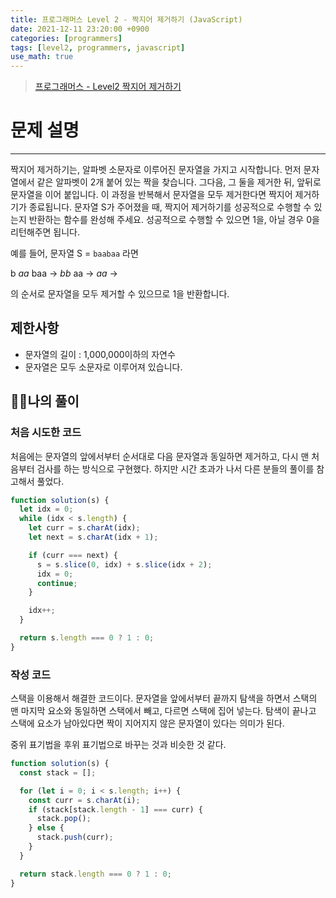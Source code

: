 ```yaml
---
title: 프로그래머스 Level 2 - 짝지어 제거하기 (JavaScript)
date: 2021-12-11 23:20:00 +0900
categories: [programmers]
tags: [level2, programmers, javascript]
use_math: true
---
```


> [프로그래머스 - Level2 짝지어 제거하기](https://programmers.co.kr/learn/courses/30/lessons/12973#)

# 문제 설명

---

짝지어 제거하기는, 알파벳 소문자로 이루어진 문자열을 가지고 시작합니다. 먼저 문자열에서 같은 알파벳이 2개 붙어 있는 짝을 찾습니다. 그다음, 그 둘을 제거한 뒤, 앞뒤로 문자열을 이어 붙입니다. 이 과정을 반복해서 문자열을 모두 제거한다면 짝지어 제거하기가 종료됩니다. 문자열 S가 주어졌을 때, 짝지어 제거하기를 성공적으로 수행할 수 있는지 반환하는 함수를 완성해 주세요. 성공적으로 수행할 수 있으면 1을, 아닐 경우 0을 리턴해주면 됩니다.

예를 들어, 문자열 S = `baabaa` 라면

b *aa* baa → *bb* aa → *aa* →

의 순서로 문자열을 모두 제거할 수 있으므로 1을 반환합니다.

## 제한사항

- 문자열의 길이 : 1,000,000이하의 자연수
- 문자열은 모두 소문자로 이루어져 있습니다.

## 🙋‍♂️나의 풀이

### 처음 시도한 코드

처음에는 문자열의 앞에서부터 순서대로 다음 문자열과 동일하면 제거하고, 다시 맨 처음부터 검사를 하는 방식으로 구현했다. 하지만 시간 초과가 나서 다른 분들의 풀이를 참고해서 풀었다.

```javascript
function solution(s) {
  let idx = 0;
  while (idx < s.length) {
    let curr = s.charAt(idx);
    let next = s.charAt(idx + 1);

    if (curr === next) {
      s = s.slice(0, idx) + s.slice(idx + 2);
      idx = 0;
      continue;
    }

    idx++;
  }

  return s.length === 0 ? 1 : 0;
}
```

### 작성 코드

스택을 이용해서 해결한 코드이다. 문자열을 앞에서부터 끝까지 탐색을 하면서 스택의 맨 마지막 요소와 동일하면 스택에서 빼고, 다르면 스택에 집어 넣는다. 탐색이 끝나고 스택에 요소가 남아있다면 짝이 지어지지 않은 문자열이 있다는 의미가 된다.

중위 표기법을 후위 표기법으로 바꾸는 것과 비슷한 것 같다.

```javascript
function solution(s) {
  const stack = [];

  for (let i = 0; i < s.length; i++) {
    const curr = s.charAt(i);
    if (stack[stack.length - 1] === curr) {
      stack.pop();
    } else {
      stack.push(curr);
    }
  }

  return stack.length === 0 ? 1 : 0;
}
```
